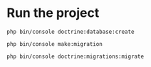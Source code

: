 # Run the project

`php bin/console doctrine:database:create`

`php bin/console make:migration`

`php bin/console doctrine:migrations:migrate`

